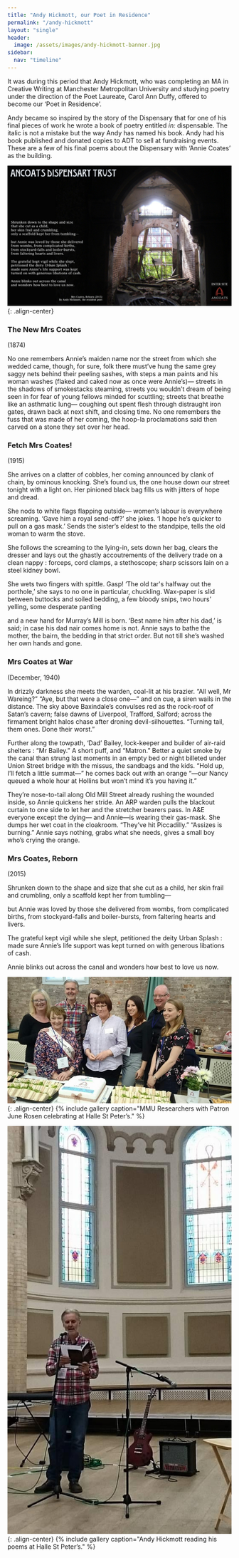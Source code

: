 ```yaml
---
title: "Andy Hickmott, our Poet in Residence"
permalink: "/andy-hickmott"
layout: "single"
header:
  image: /assets/images/andy-hickmott-banner.jpg
sidebar:
  nav: "timeline"
---
```


It was during this period that Andy Hickmott, who was completing an MA in Creative Writing at Manchester Metropolitan University and studying poetry under the direction of the Poet Laureate, Carol Ann Duffy, offered to become our ‘Poet in Residence’.

Andy became so inspired by the story of the Dispensary that for one of his final pieces of work he wrote a book of poetry entitled _in:_ dispensable. The italic is not a mistake but the way Andy has named his book. Andy had his book published and donated copies to ADT to sell at fundraising events. These are a few of his final poems about the Dispensary with ‘Annie Coates’ as the building.

![Andy Hickmott Poem](assets/images/poem.jpg){: .align-center}

### The New Mrs Coates

(1874) 

No one remembers Annie’s maiden name
nor the street from which she wedded came,
though, for sure, folk there must’ve hung the same
grey saggy nets behind their peeling sashes,
with steps a man paints and his woman washes
(flaked and caked now as once were Annie’s)— 
streets in the shadows of smokestacks steaming,
streets you wouldn’t dream of being seen in
for fear of young fellows minded for scuttling;
streets that breathe like an asthmatic lung— 
coughing out spent flesh through distraught iron
gates, drawn back at next shift, and closing time.
No one remembers the fuss that was made
of her coming, the hoop-la proclamations said
then carved on a stone they set over her head.

### Fetch Mrs Coates!

(1915)

She arrives on a clatter of cobbles,
her coming announced by clank of chain,
by ominous knocking. She’s found us,
the one house down our street tonight
with a light on. Her pinioned black bag
fills us with jitters of hope and dread.

She nods to white flags flapping outside— 
women’s labour is everywhere screaming.
‘Gave him a royal send-off?’ she jokes.
‘I hope he’s quicker to pull on a gas mask.’
Sends the sister’s eldest to the standpipe,
tells the old woman to warm the stove.

She follows the screaming to the lying-in,
sets down her bag, clears the dresser
and lays out the ghastly accoutrements
of the delivery trade on a clean nappy :
forceps, cord clamps, a stethoscope;
sharp scissors lain on a steel kidney bowl.

She wets two fingers with spittle. Gasp!
‘The old tar's halfway out the porthole,’
she says to no one in particular, chuckling. 
Wax-paper is slid between buttocks
and soiled bedding, a few bloody snips,
two hours’ yelling, some desperate panting

and a new hand for Murray’s Mill is born.
‘Best name him after his dad,’ is said;
in case his dad nair comes home is not.
Annie says to bathe the mother, the bairn,
the bedding in that strict order. But not
till she’s washed her own hands and gone.

### Mrs Coates at War

(December, 1940)

In drizzly darkness she meets the warden,
coal-lit at his brazier. “All well, Mr Wareing?”
“Aye, but that were a close one—”
and on cue, a siren wails in the distance.
The sky above Baxindale’s convulses red
as the rock-roof of Satan’s cavern;
false dawns of Liverpool, Trafford, Salford;
across the firmament bright halos chase
after droning devil-silhouettes.
“Turning tail, them ones. Done their worst.”

Further along the towpath, ‘Dad’ Bailey,
lock-keeper and builder of air-raid shelters :
“Mr Bailey.” A short puff, and “Matron.”
Better a quiet smoke by the canal
than strung last moments in an empty bed
or night billeted under Union Street bridge
with the missus, the sandbags and the kids.
“Hold up, I’ll fetch a little summat—”
he comes back out with an orange
“—our Nancy queued a whole hour at Hollins
but won’t mind it’s you having it.”

They’re nose-to-tail along Old Mill Street
already rushing the wounded inside,
so Annie quickens her stride. An ARP warden
pulls the blackout curtain to one side
to let her and the stretcher bearers pass.
In A&E everyone except the dying— 
and Annie—is wearing their gas-mask.
She dumps her wet coat in the cloakroom.
“They’ve hit Piccadilly.” “Assizes is burning.”
Annie says nothing, grabs what she needs,
gives a small boy who’s crying the orange. 

### Mrs Coates, Reborn

(2015)

Shrunken down to the shape and size
that she cut as a child,
her skin frail and crumbling,
only a scaffold kept her from tumbling— 

but Annie was loved by those she delivered
from wombs, from complicated births,
from stockyard-falls and boiler-bursts,
from faltering hearts and livers.

The grateful kept vigil while she slept,
petitioned the deity Urban Splash :
made sure Annie’s life support was kept
turned on with generous libations of cash.

Annie blinks out across the canal
and wonders how best to love us now.

![Andy Hickmott](assets/images/andy-hickmott-3.jpeg){: .align-center}
{% include gallery caption="MMU Researchers with Patron June Rosen celebrating at Halle St Peter’s." %}

![Andy Hickmott](assets/images/andy-hickmott-4.jpeg){: .align-center}
{% include gallery caption="Andy Hickmott reading his poems at Halle St Peter’s." %}
